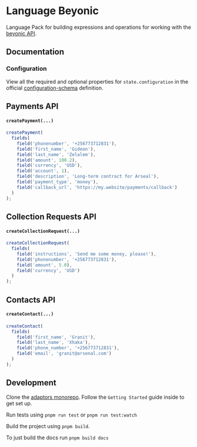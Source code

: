 # Language Beyonic

Language Pack for building expressions and operations for working with the
[beyonic API](http://apidocs.beyonic.com/).

## Documentation

### Configuration

View all the required and optional properties for `state.configuration` in the
official
[configuration-schema](https://docs.openfn.org/adaptors/packages/beyonic-configuration-schema/)
definition.

## Payments API

#### `createPayment(...)`

```js
createPayment(
  fields(
    field('phonenumber', '+256773712831'),
    field('first_name', 'Gideon'),
    field('last_name', 'Zelalem'),
    field('amount', 100.2),
    field('currency', 'USD'),
    field('account', 1),
    field('description', 'Long-term contract for Arseal'),
    field('payment_type', 'money'),
    field('callback_url', 'https://my.website/payments/callback')
  )
);
```

## Collection Requests API

#### `createCollectionRequest(...)`

```js
createCollectionRequest(
  fields(
    field('instructions', 'Send me some money, please!'),
    field('phonenumber', '+256773712831'),
    field('amount', 5.0),
    field('currency', 'USD')
  )
);
```

## Contacts API

#### `createContact(...)`

```js
createContact(
  fields(
    field('first_name', 'Granit'),
    field('last_name', 'Xhaka'),
    field('phone_number', '+256773712831'),
    field('email', 'granit@arsenal.com')
  )
);
```

## Development

Clone the [adaptors monorepo](https://github.com/OpenFn/adaptors). Follow the
`Getting Started` guide inside to get set up.

Run tests using `pnpm run test` or `pnpm run test:watch`

Build the project using `pnpm build`.

To just build the docs run `pnpm build docs`
